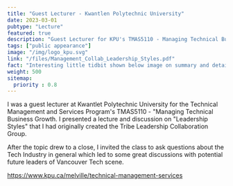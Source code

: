 ```yaml
---
title: "Guest Lecturer - Kwantlen Polytechnic University"
date: 2023-03-01
pubtype: "Lecture"
featured: true
description: "Guest Lecturer for KPU's TMAS5110 - Managing Technical Business Growth"
tags: ["public appearance"]
image: "/img/logo_kpu.svg"
link: "/files/Management_Collab_Leadership_Styles.pdf"
fact: "Interesting little tidbit shown below image on summary and detail page"
weight: 500
sitemap:
  priority : 0.8
---
```

I was a guest lecturer at Kwantlet Polytechnic University for the Technical Management and Services Program's TMAS5110 - "Managing Technical Business Growth.  I presented a lecture and discussion on "Leadership Styles" that I had originally created the Tribe Leadership Collaboration Group.

After the topic drew to a close, I invited the class to ask questions about the Tech Industry in general which led to some great discussions with potential future leaders of Vancouver Tech scene.

https://www.kpu.ca/melville/technical-management-services